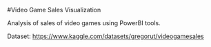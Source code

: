 #Video Game Sales Visualization

Analysis of sales of video games using PowerBI tools. 

Dataset: https://www.kaggle.com/datasets/gregorut/videogamesales
